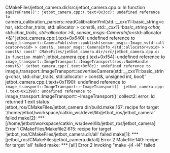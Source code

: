 CMakeFiles/jetbot_camera.dir/src/jetbot_camera.cpp.o: In function `aquireFrame()':
jetbot_camera.cpp:(.text+0x3cc): undefined reference to `camera_calibration_parsers::readCalibrationYml(std::__cxx11::basic_string<char, std::char_traits<char>, std::allocator<char> > const&, std::__cxx11::basic_string<char, std::char_traits<char>, std::allocator<char> >&, sensor_msgs::CameraInfo_<std::allocator<void> >&)'
jetbot_camera.cpp:(.text+0x640): undefined reference to `image_transport::CameraPublisher::publish(sensor_msgs::Image_<std::allocator<void> > const&, sensor_msgs::CameraInfo_<std::allocator<void> > const&) const'
CMakeFiles/jetbot_camera.dir/src/jetbot_camera.cpp.o: In function `main':
jetbot_camera.cpp:(.text+0xf54): undefined reference to `image_transport::ImageTransport::ImageTransport(ros::NodeHandle const&)'
jetbot_camera.cpp:(.text+0xf8c): undefined reference to `image_transport::ImageTransport::advertiseCamera(std::__cxx11::basic_string<char, std::char_traits<char>, std::allocator<char> > const&, unsigned int, bool)'
jetbot_camera.cpp:(.text+0x1190): undefined reference to `image_transport::ImageTransport::~ImageTransport()'
jetbot_camera.cpp:(.text+0x1398): undefined reference to `image_transport::ImageTransport::~ImageTransport()'
collect2: error: ld returned 1 exit status
jetbot_ros/CMakeFiles/jetbot_camera.dir/build.make:167: recipe for target '/home/jetbot/workspace/catkin_ws/devel/lib/jetbot_ros/jetbot_camera' failed
make[2]: *** [/home/jetbot/workspace/catkin_ws/devel/lib/jetbot_ros/jetbot_camera] Error 1
CMakeFiles/Makefile2:615: recipe for target 'jetbot_ros/CMakeFiles/jetbot_camera.dir/all' failed
make[1]: *** [jetbot_ros/CMakeFiles/jetbot_camera.dir/all] Error 2
Makefile:140: recipe for target 'all' failed
make: *** [all] Error 2
Invoking "make -j4 -l4" failed

